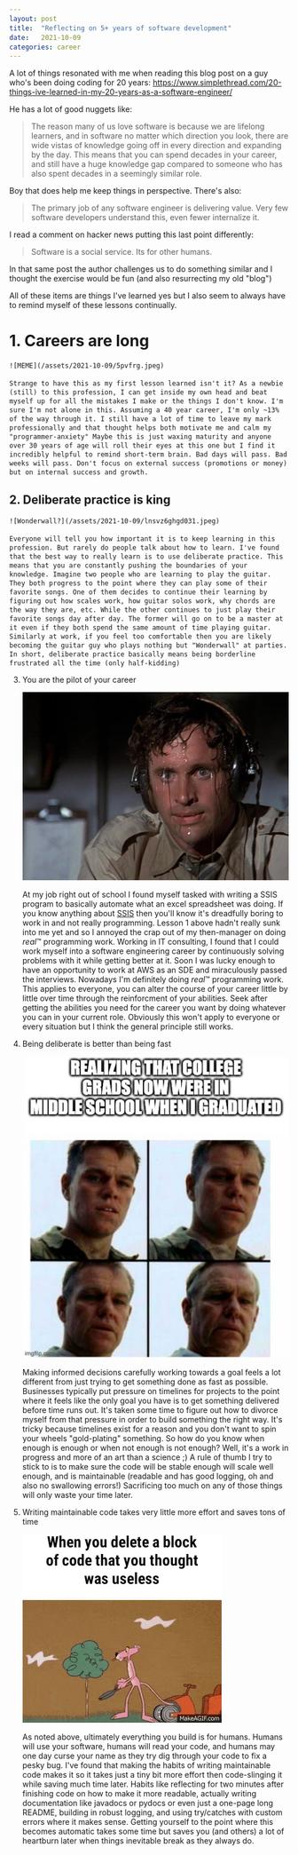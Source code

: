 ```yaml
---
layout: post
title:  "Reflecting on 5+ years of software development"
date:   2021-10-09
categories: career
---
```


A lot of things resonated with me when reading this blog post on a guy who's been doing coding for 20 years: https://www.simplethread.com/20-things-ive-learned-in-my-20-years-as-a-software-engineer/

He has a lot of good nuggets like:

>The reason many of us love software is because we are lifelong learners, and in software no matter which direction you look, there are wide vistas of knowledge going off in every direction and expanding by the day. This means that you can spend decades in your career, and still have a huge knowledge gap compared to someone who has also spent decades in a seemingly similar role.

Boy that does help me keep things in perspective. There's also:

>The primary job of any software engineer is delivering value. Very few software developers understand this, even fewer internalize it. 

I read a comment on hacker news putting this last point differently:

> Software is a social service.  Its for other humans.

In that same post the author challenges us to do something similar and I thought the exercise would be fun (and also resurrecting my old "blog")

All of these items are things I've learned yes but I also seem to always have to remind myself of these lessons continually.

# 1. Careers are long

    ![MEME](/assets/2021-10-09/5pvfrg.jpeg)

    Strange to have this as my first lesson learned isn't it? As a newbie (still) to this profession, I can get inside my own head and beat myself up for all the mistakes I make or the things I don't know. I'm sure I'm not alone in this. Assuming a 40 year career, I'm only ~13% of the way through it. I still have a lot of time to leave my mark professionally and that thought helps both motivate me and calm my "programmer-anxiety" Maybe this is just waxing maturity and anyone over 30 years of age will roll their eyes at this one but I find it incredibly helpful to remind short-term brain. Bad days will pass. Bad weeks will pass. Don't focus on external success (promotions or money) but on internal success and growth.


## 2. Deliberate practice is king

    ![Wonderwall?](/assets/2021-10-09/lnsvz6ghgd031.jpeg)

    Everyone will tell you how important it is to keep learning in this profession. But rarely do people talk about how to learn. I've found that the best way to really learn is to use deliberate practice. This means that you are constantly pushing the boundaries of your knowledge. Imagine two people who are learning to play the guitar. They both progress to the point where they can play some of their favorite songs. One of them decides to continue their learning by figuring out how scales work, how guitar solos work, why chords are the way they are, etc. While the other continues to just play their favorite songs day after day. The former will go on to be a master at it even if they both spend the same amount of time playing guitar. Similarly at work, if you feel too comfortable then you are likely becoming the guitar guy who plays nothing but "Wonderwall" at parties. In short, deliberate practice basically means being borderline frustrated all the time (only half-kidding)


3. You are the pilot of your career

    ![Airplane anyone?](/assets/2021-10-09/airplane-850x600.jpeg)

    At my job right out of school I found myself tasked with writing a SSIS program to basically automate what an excel spreadsheet was doing. If you know anything about <a href="https://docs.microsoft.com/en-us/sql/integration-services/sql-server-integration-services?view=sql-server-ver15">SSIS</a> then you'll know it's dreadfully boring to work in and not really programming. Lesson 1 above hadn't really sunk into me yet and so I annoyed the crap out of my then-manager on doing <i>real</i>™ programming work. Working in IT consulting, I found that I could work myself into a software engineering career by continuously solving problems with it while getting better at it. Soon I was lucky enough to have an opportunity to work at AWS as an SDE and miraculously passed the interviews. Nowadays I'm definitely doing <i>real</i>™ programming work. This applies to everyone, you can alter the course of your career little by little over time through the reinforcment of your abilities. Seek after getting the abilities you need for the career you want by doing whatever you can in your current role. Obviously this won't apply to everyone or every situation but I think the general principle still works.

4. Being deliberate is better than being fast

    ![MEME](/assets/2021-10-09/5pvfrg.jpeg)

    Making informed decisions carefully working towards a goal feels a lot different from just trying to get something done as fast as possible. Businesses typically put pressure on timelines for projects to the point where it feels like the only goal you have is to get something delivered before time runs out. It's taken some time to figure out how to divorce myself from that pressure in order to build something the right way. It's tricky because timelines exist for a reason and you don't want to spin your wheels "gold-plating" something. So how do you know when enough is enough or when not enough is not enough? Well, it's a work in progress and more of an art than a science ;) A rule of thumb I try to stick to is to make sure the code will be stable enough will scale well enough, and is maintainable (readable and has good logging, oh and also no swallowing errors!) Sacrificing too much on any of those things will only waste your time later.

5. Writing maintainable code takes very little more effort and saves tons of time

    ![Will a gif work?](/assets/2021-10-09/1FcKXFz.gif)

    As noted above, ultimately everything you build is for humans. Humans will use your software, humans will read your code, and humans may one day curse your name as they try dig through your code to fix a pesky bug. I've found that making the habits of writing maintainable code makes it so it takes just a tiny bit more effort then code-slinging it while saving much time later. Habits like reflecting for two minutes after finishing code on how to make it more readable, actually writing documentation like javadocs or pydocs or even just a one-page long README, building in robust logging, and using try/catches with custom errors where it makes sense. Getting yourself to the point where this becomes automatic takes some time but saves you (and others) a lot of heartburn later when things inevitable break as they always do.


